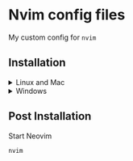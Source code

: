 # Nvim config files

My custom config for `nvim`

## Installation

<details><summary> Linux and Mac </summary>

```sh
git clone https://github.com/aeagiraldelli/nvim.git "${XDG_CONFIG_HOME:-$HOME/.config}"/nvim
```

</details>

<details><summary> Windows </summary>

If you're using `cmd.exe`:

```sh
git clone https://github.com/aeagiraldelli/nvim.git "%localappdata%\nvim"
```

If you're using `powershell.exe`

```sh
git https://github.com/aeagiraldelli/nvim.git "${env:LOCALAPPDATA}\nvim"
```

If you're using `git bash`

```sh
git clone https://github.com/aeagiraldelli/nvim.git ~/AppData/Local/nvim
```

</details>

## Post Installation

Start Neovim

```sh
nvim
```
